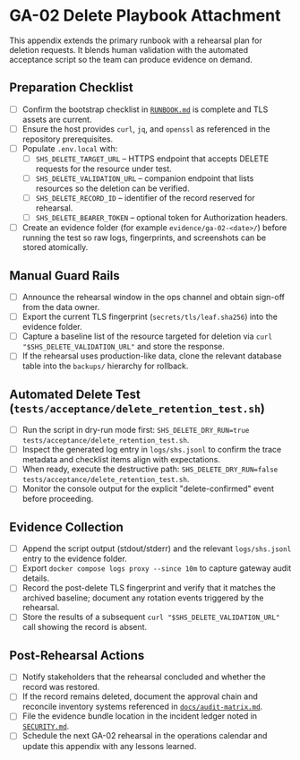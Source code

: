 # GA-02 Delete Playbook Attachment

This appendix extends the primary runbook with a rehearsal plan for deletion requests. It blends human validation with the automated acceptance script so the team can produce evidence on demand.

## Preparation Checklist
- [ ] Confirm the bootstrap checklist in [`RUNBOOK.md`](../RUNBOOK.md) is complete and TLS assets are current.
- [ ] Ensure the host provides `curl`, `jq`, and `openssl` as referenced in the repository prerequisites.
- [ ] Populate `.env.local` with:
    - [ ] `SHS_DELETE_TARGET_URL` – HTTPS endpoint that accepts DELETE requests for the resource under test.
    - [ ] `SHS_DELETE_VALIDATION_URL` – companion endpoint that lists resources so the deletion can be verified.
    - [ ] `SHS_DELETE_RECORD_ID` – identifier of the record reserved for rehearsal.
    - [ ] `SHS_DELETE_BEARER_TOKEN` – optional token for Authorization headers.
- [ ] Create an evidence folder (for example `evidence/ga-02-<date>/`) before running the test so raw logs, fingerprints, and screenshots can be stored atomically.

## Manual Guard Rails
- [ ] Announce the rehearsal window in the ops channel and obtain sign-off from the data owner.
- [ ] Export the current TLS fingerprint (`secrets/tls/leaf.sha256`) into the evidence folder.
- [ ] Capture a baseline list of the resource targeted for deletion via `curl "$SHS_DELETE_VALIDATION_URL"` and store the response.
- [ ] If the rehearsal uses production-like data, clone the relevant database table into the `backups/` hierarchy for rollback.

## Automated Delete Test (`tests/acceptance/delete_retention_test.sh`)
- [ ] Run the script in dry-run mode first: `SHS_DELETE_DRY_RUN=true tests/acceptance/delete_retention_test.sh`.
- [ ] Inspect the generated log entry in `logs/shs.jsonl` to confirm the trace metadata and checklist items align with expectations.
- [ ] When ready, execute the destructive path: `SHS_DELETE_DRY_RUN=false tests/acceptance/delete_retention_test.sh`.
- [ ] Monitor the console output for the explicit "delete-confirmed" event before proceeding.

## Evidence Collection
- [ ] Append the script output (stdout/stderr) and the relevant `logs/shs.jsonl` entry to the evidence folder.
- [ ] Export `docker compose logs proxy --since 10m` to capture gateway audit details.
- [ ] Record the post-delete TLS fingerprint and verify that it matches the archived baseline; document any rotation events triggered by the rehearsal.
- [ ] Store the results of a subsequent `curl "$SHS_DELETE_VALIDATION_URL"` call showing the record is absent.

## Post-Rehearsal Actions
- [ ] Notify stakeholders that the rehearsal concluded and whether the record was restored.
- [ ] If the record remains deleted, document the approval chain and reconcile inventory systems referenced in [`docs/audit-matrix.md`](audit-matrix.md).
- [ ] File the evidence bundle location in the incident ledger noted in [`SECURITY.md`](../SECURITY.md).
- [ ] Schedule the next GA-02 rehearsal in the operations calendar and update this appendix with any lessons learned.
